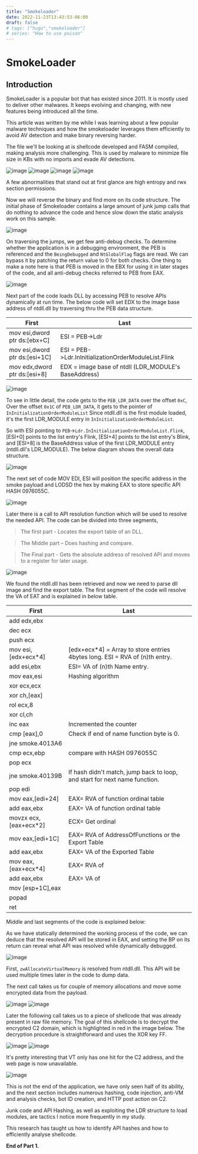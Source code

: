 ```yaml
---
title: "Smokeloader"
date: 2022-11-23T13:43:53-06:00
draft: false
# tags: ["hugo","smokeloader"]
# series: "How to use poison"
---
```


<!-- *Poison* is a **clean**, **professional** Hugo theme designed to **captivate** your readers.

It's also **tiny** and **privacy conscious** with *no external dependencies*.  That's right---no JavaScript frameworks, icon packs, or Google fonts.  No ads or trackers polluting your console window (try it out and take a look).  **We kept things simple**.  A little vanilla JavaScript, a dash of CSS, and the power of Hugo.

  **Taxax**. -->



# SmokeLoader


## Introduction

SmokeLoader is a popular bot that has existed since 2011. It is mostly used to deliver other malwares. It keeps evolving and changing, with new features being introduced all the time.

This article was written by me while I was learning about a few popular malware techniques and how the smokeloader leverages them efficiently to avoid AV detection and make binary reversing harder.

The file we'll be looking at is shellcode developed and FASM compiled, making analysis more challenging. This is used by malware to minimize file size in KBs with no imports and evade AV detections.


![image](/posts/images/image1.png)
![image](/posts/images/image2.png)
![image](/posts/images/image3.png)
![image](/posts/images/image4.png)

A few abnormalities that stand out at first glance are high entropy and rwx section permissions.

Now we will reverse the binary and find more on its code structure. 
The initial phase of Smokeloader contains a large amount of junk jump calls that do nothing to advance the code and hence slow down the static analysis work on this sample.

![image](/posts/images/image5.png)

On traversing the jumps, we get few anti-debug checks.
To determine whether the application is in a debugging environment, the PEB is referenced and the `BeingDebugged` and `NtGlobalFlag` flags are read. We can bypass it by patching the return value to 0 for both checks. 
One thing to make a note here is that PEB is moved in the EBX for using it in later stages of the code, and all anti-debug checks referred to PEB from EAX.

![image](/posts/images/image6.png)

Next part of the code loads DLL by accessing PEB to resolve APIs dynamically at run time. The below code will set EDX to the image base address of ntdll.dll by traversing thru the PEB data structure. 


| First          | Last     |
|----------------|----------|
| mov esi,dword ptr ds:[ebx+C]           | ESI = PEB->Ldr     |
| mov esi,dword ptr ds:[esi+1C]          | ESI = PEB->Ldr.InInitializationOrderModuleList.Flink |
| mov edx,dword ptr ds:[esi+8] | EDX = image base of ntdll (LDR_MODULE's BaseAddress) |


![image](/posts/images/image7.png)


To see in little detail, the code gets to the `PEB_LDR_DATA` over the offset `0xC`, 
Over the offset `0x1C` of `PEB_LDR_DATA`, it gets to the pointer of `InInitializationOrderModuleList`
Since ntdll.dll is the first module loaded, it's the first LDR_MODULE entry in `InInitializationOrderModuleList`. 

So with ESI pointing to `PEB`->`Ldr.InInitializationOrderModuleList.Flink`, [ESI+0] points to the list entry's Flink, [ESI+4] points to the list entry's Blink, and [ESI+8] is the BaseAddress value of the first LDR_MODULE entry (ntdll.dll's LDR_MODULE). The below diagram shows the overall data structure.

![image](/posts/images/image8.png)

The next set of code MOV EDI, ESI will position the specific address in the smoke payload and LODSD the hex by making EAX to store specific API HASH 0976055C. 

![image](/posts/images/image9.png)

Later there is a call to API resolution function which will be used to resolve the needed API. The code can be divided into three segments, 
> The first part - Locates the export table of an DLL. 

> The Middle part – Does hashing and compare.

> The Final part - Gets the absolute address of resolved API and moves to a register for later usage. 


![image](/posts/images/image10.png)


We found the ntdll.dll has been retrieved and now we need to parse dll image and find the export table. The first segment of the code will resolve the VA of EAT and is explained in below table.

| First          | Last     |
|----------------|----------|
|add edx,ebx|	|
 |dec ecx| |
|push ecx|	|
|mov esi,[edx+ecx*4]|	[edx+ecx*4] = Array to store entries 4bytes long. ESI = RVA of (n)th entry.|
|add esi,ebx	|ESI= VA of (n)th Name entry.|
|mov eax,esi	|Hashing algorithm|
|xor ecx,ecx||
|xor ch,[eax]||
|rol ecx,8||
|xor cl,ch||
|inc eax	|Incremented the counter|
|cmp [eax],0|	Check if end of name function byte is 0.|
|jne smoke.4013A6|	|
|cmp ecx,ebp|	compare with HASH 0976055C|
|pop ecx|	|
|jne smoke.40139B|	If hash didn't match, jump back to loop, and start for next name function.|
|pop edi|	|
|mov eax,[edi+24]|	EAX= RVA of function ordinal table|
|add eax,ebx|	EAX= VA of function ordinal table|
|movzx ecx,[eax+ecx*2]|	ECX= Get <resolved API> ordinal|
|mov eax,[edi+1C]|	EAX= RVA of AddressOfFunctions or the Export Table|
|add eax,ebx|	EAX= VA of the Exported Table|
|mov eax,[eax+ecx*4]|	EAX= RVA of <resolved API>|
|add eax,ebx|	EAX= VA of <resolved API>|
|mov [esp+1C],eax|	|
|popad|	|
|ret|	|




Middle and last segments of the code is explained below:



As we have statically determined the working process of the code, we can deduce that the resolved API will be stored in EAX, and setting the BP on its return can reveal what API was resolved while dynamically debugged.

![image](/posts/images/image11.png)

First, `zwAllocateVirtualMemory` is resolved from ntdll.dll. This API will be used multiple times later in the code to dump data.

The next call takes us for couple of memory allocations and move some encrypted data from the payload. 


 ![image](/posts/images/image12.png)
 ![image](/posts/images/image13.png)

Later the following call takes us to a piece of shellcode that was already present in raw file memory. The goal of this shellcode is to decrypt the encrypted C2 domain, which is highlighted in red in the image below. The decryption procedure is straightforward and uses the XOR key FF.


![image](/posts/images/image14.png)
![image](/posts/images/image15.png)


It's pretty interesting that VT only has one hit for the C2 address, and the web page is now unavailable.

![image](/posts/images/image16.png)
 
This is not the end of the application, we have only seen half of its ability, and the next section includes numerous hashing, code injection, anti-VM and analysis checks, bot ID creation, and HTTP post action on C2.

Junk code and API Hashing, as well as exploiting the LDR structure to load modules, are tactics I notice more frequently in my study. 

This research has taught us how to identify API hashes and how to efficiently analyse shellcode.

**End of Part 1.**




